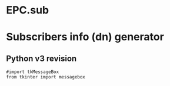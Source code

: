 # EPC.sub
Subscribers info (dn) generator
===

Python v3 revision
---

```
#import tkMessageBox
from tkinter import messagebox
```
